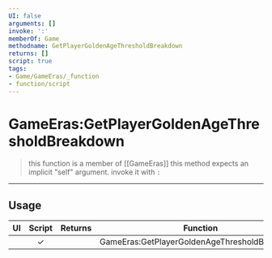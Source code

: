 ```yaml
---
UI: false
arguments: []
invoke: ':'
memberOf: Game
methodname: GetPlayerGoldenAgeThresholdBreakdown
returns: []
script: true
tags:
- Game/GameEras/_function
- function/script
---
```

# GameEras:GetPlayerGoldenAgeThresholdBreakdown
> this function is a member of [[GameEras]]
> this method expects an implicit "self" argument. invoke it with `:`
-----
## Usage
|  UI | Script | Returns | Function | Arguments |
|:---:|:------:|-------:|:--------:|:---------|
| |✓||GameEras:GetPlayerGoldenAgeThresholdBreakdown||
